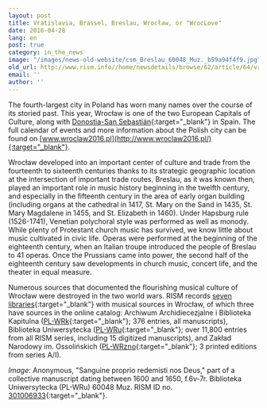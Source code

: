 ```yaml
---
layout: post
title: Vratislavia, Brassel, Breslau, Wrocław, or "WrocLove"
date: 2016-04-28
lang: en
post: true
category: in_the_news
image: "/images/news-old-website/csm_Breslau_60048_Muz._b59a94f4f9.jpg"
old_url: http://www.rism.info//home/newsdetails/browse/62/article/64/vratislavia-brassel-breslau-wroclaw-or-wroclove.html
email: ''
author: ''
---
```


The fourth-largest city in Poland has worn many names over the course of its storied past. This year, Wrocław is one of the two European Capitals of Culture, along with [Donostia-San Sebastián](/in_the_news/2016/01/21/donostia--san-sebastián-european-capital-of.html){:target="_blank"} in Spain. The full calendar of events and more information about the Polish city can be found on [www.wroclaw2016.pl](http://www.wroclaw2016.pl/){:target="_blank"}.

Wrocław developed into an important center of culture and trade from the fourteenth to sixteenth centuries thanks to its strategic geographic location at the intersection of important trade routes. Breslau, as it was known then, played an important role in music history beginning in the twelfth century, and especially in the fifteenth century in the area of early organ building (including organs at the cathedral in 1417, St. Mary on the Sand in 1435, St. Mary Magdalene in 1455, and St. Elizabeth in 1460). Under Hapsburg rule (1526-1741), Venetian polychoral style was performed as well as monody. While plenty of Protestant church music has survived, we know little about music cultivated in civic life. Operas were performed at the beginning of the eighteenth century, when an Italian troupe introduced the people of Breslau to 41 operas. Once the Prussians came into power, the second half of the eighteenth century saw developments in church music, concert life, and the theater in equal measure.

Numerous sources that documented the flourishing musical culture of Wrocław were destroyed in the two world wars. RISM records [seven libraries](http://www.rism.info/en/sigla.html){:target="_blank"} with musical sources in Wrocław, of which three have sources in the online catalog: Archiwum Archidiecezjalne i Biblioteka Kapitulna ([PL-WRk](https://opac.rism.info/search?View=rism&siglum=PL-WRk){:target="_blank"}; 376 entries, all manuscripts), Biblioteka Uniwersytecka ([PL-WRu](https://opac.rism.info/search?View=rism&siglum=PL-WRu){:target="_blank"}; over 11,800 entries from all RISM series, including 15 digitized manuscripts), and Zakład Narodowy im. Ossolińskich ([PL-WRzno](https://opac.rism.info/search?View=rism&siglum=PL-WRzno){:target="_blank"}; 3 printed editions from series A/I).


_Image_: Anonymous, "Sanguine proprio redemisti nos Deus," part of a collective manuscript dating between 1600 and 1650, f.6v-7r. Biblioteka Uniwersytecka (PL-WRu) 60048 Muz. RISM ID no. [301006933](https://opac.rism.info/search?View=rism&documentid=301006933){:target="_blank"}.


